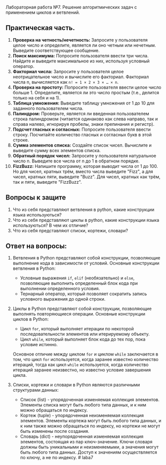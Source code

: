 Лабораторная работа №7. Решение алгоритмических задач с применением циклов и ветвлений.

## Практическая часть.

1. **Проверка на четность/нечетность:** Запросите у пользователя целое число и определите, является ли оно четным или нечетным. Выведите соответствующее сообщение.
2. **Поиск максимума:** Попросите пользователя ввести три числа. Найдите и выведите максимальное из них, используя условный оператор.
3. **Факториал числа:** Запросите у пользователя целое неотрицательное число и вычислите его факториал. Факториал числа n, вычисляется как  ```n! = 1 × 2 × 3 × … × n```.
4. **Проверка на простоту:** Попросите пользователя ввести целое число больше 1. Определите, является ли это число простым (т.е., делится только на себя и на 1).
5. **Таблица умножения:** Выведите таблицу умножения от 1 до 10 для заданного пользователем числа.
6. **Палиндром:** Проверьте, является ли введенная пользователем строка палиндромом (читается одинаково как слева направо, так и справа налево, игнорируя пробелы, знаки препинания и регистр).
7. **Подсчет гласных и согласных:** Попросите пользователя ввести строку. Посчитайте количество гласных и согласных букв в этой строке.
8. **Сумма элементов списка:** Создайте список чисел. Вычислите и выведите сумму всех элементов списка.
9. **Обратный порядок чисел:** Запросите у пользователя натуральное число n. Выведите все числа от n до 1 в обратном порядке.
10. **FizzBuzz:** Напишите программу, которая выводит числа от 1 до 100. Но для чисел, кратных трём, вместо числа выведите "Fizz", а для чисел, кратных пяти, выведите "Buzz". Для чисел, кратных как трём, так и пяти, выведите "FizzBuzz".

## Вопросы к защите
1. Что из себя представляют ветвления в python, какие конструкции языка используються? 
2.  Что из себя представляют циклы в python, какие конструкции языка используються? В чем их отличие?
3.  Что из себя представляют списки, кортежи, словари? 

## Ответ на вопросы:
1. Ветвления в Python представляют собой конструкции, позволяющие выполнение кода в зависимости от условий. Основные конструкции ветвления в Python:
   - Условные выражения `if`, `elif` (необязательно) и `else`, позволяющие выполнить определенный блок кода при выполнении определенного условия.
   - Тернарный оператор, который позволяет сократить запись условного выражения до одной строки.

2. Циклы в Python представляют собой конструкции, позволяющие выполнять повторяющиеся операции. Основные конструкции циклов в Python:
   - Цикл `for`, который выполняет итерации по некоторой последовательности элементов или итерируемому объекту.
   - Цикл `while`, который выполняет блок кода до тех пор, пока условие истинно.

   Основное отличие между циклом `for` и циклом `while` заключается в том, что цикл `for` используется, когда заранее известно количество итераций, тогда как цикл `while` используется, когда количество итераций заранее неизвестно, но известно условие завершения цикла.

3. Списки, кортежи и словари в Python являются различными структурами данных:
   - Список (list) - упорядоченная изменяемая коллекция элементов. Элементы списка могут быть любого типа данных, и к ним можно обращаться по индексу.
   - Кортеж (tuple) - упорядоченная неизменяемая коллекция элементов. Элементы кортежа могут быть любого типа данных, и к ним также можно обращаться по индексу, но кортежи не могут быть изменены после создания.
   - Словарь (dict) - неупорядоченная изменяемая коллекция элементов, состоящая из пар ключ-значение. Ключи словаря должны быть уникальными и неизменяемыми, а значения могут быть любого типа данных. Доступ к значениям осуществляется по ключу, а не по индексу.
#   l a b a 7  
 